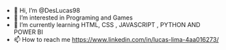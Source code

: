- 👋 Hi, I’m @DesLucas98
- 👀 I’m interested in Programing and Games
- 🌱 I’m currently learning HTML, CSS , JAVASCRIPT , PYTHON AND POWER BI
- 📫 How to reach me https://www.linkedin.com/in/lucas-lima-4aa016273/

<!---
DesLucas98/DesLucas98 is a ✨ special ✨ repository because its `README.md` (this file) appears on your GitHub profile.
You can click the Preview link to take a look at your changes.
--->
